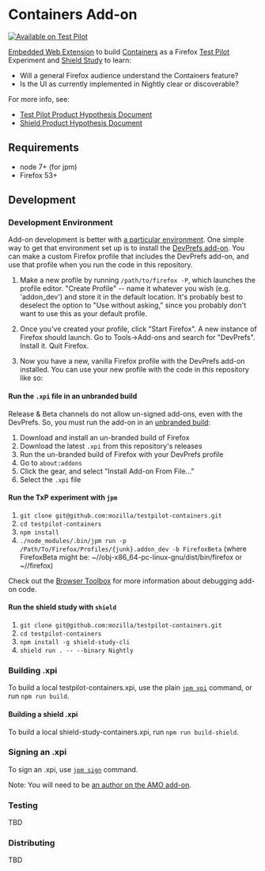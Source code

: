 # Containers Add-on

[![Available on Test Pilot](https://img.shields.io/badge/available_on-Test_Pilot-0996F8.svg)](https://testpilot.firefox.com/experiments/containers)

[Embedded Web Extension](https://developer.mozilla.org/en-US/Add-ons/WebExtensions/Embedded_WebExtensions) to build [Containers](https://blog.mozilla.org/tanvi/2016/06/16/contextual-identities-on-the-web/) as a Firefox [Test Pilot](https://testpilot.firefox.com/) Experiment and [Shield Study](https://wiki.mozilla.org/Firefox/Shield/Shield_Studies) to learn:

* Will a general Firefox audience understand the Containers feature?
* Is the UI as currently implemented in Nightly clear or discoverable?

For more info, see: 

* [Test Pilot Product Hypothesis Document](https://docs.google.com/document/d/1WQdHTVXROk7dYkSFluc6_hS44tqZjIrG9I-uPyzevE8/edit#)
* [Shield Product Hypothesis Document](https://docs.google.com/document/d/1vMD-fH_5hGDDqNvpRZk12_RhCN2WAe4_yaBamaNdtik/edit#)


## Requirements

* node 7+ (for jpm)
* Firefox 53+


## Development
### Development Environment

Add-on development is better with [a particular  environment](https://developer.mozilla.org/en-US/Add-ons/Setting_up_extension_development_environment). One simple way to get that environment set up is to install the [DevPrefs add-on](https://addons.mozilla.org/en-US/firefox/addon/devprefs/). You can make a custom Firefox profile that includes the DevPrefs add-on, and use that profile when you run the code in this repository. 

1. Make a new profile by running `/path/to/firefox -P`, which launches the profile editor. "Create Profile" -- name it whatever you wish (e.g. 'addon_dev') and store it in the default location. It's probably best to deselect the option to "Use without asking," since you probably don't want to use this as your default profile.

2. Once you've created your profile, click "Start Firefox". A new instance of Firefox should launch. Go to Tools->Add-ons and search for "DevPrefs". Install it. Quit Firefox.

3. Now you have a new, vanilla Firefox profile with the DevPrefs add-on installed. You can use your new profile with the code in _this_ repository like so:

#### Run the `.xpi` file in an unbranded build
Release & Beta channels do not allow un-signed add-ons, even with the DevPrefs. So, you must run the add-on in an [unbranded build](https://wiki.mozilla.org/Add-ons/Extension_Signing#Unbranded_Builds):

1. Download and install an un-branded build of Firefox
2. Download the latest `.xpi` from this repository's releases
3. Run the un-branded build of Firefox with your DevPrefs profile
4. Go to `about:addons`
5. Click the gear, and select "Install Add-on From File..."
6. Select the `.xpi` file

#### Run the TxP experiment with `jpm`

1. `git clone git@github.com:mozilla/testpilot-containers.git`
2. `cd testpilot-containers`
3. `npm install`
4. `./node_modules/.bin/jpm run -p /Path/To/Firefox/Profiles/{junk}.addon_dev -b FirefoxBeta` (where FirefoxBeta might be: ~/<reponame>/obj-x86_64-pc-linux-gnu/dist/bin/firefox or ~/<downloadedFirefoxBeta>/firefox)

Check out the [Browser Toolbox](https://developer.mozilla.org/en-US/docs/Tools/Browser_Toolbox) for more information about debugging add-on code.

#### Run the shield study with `shield`

1. `git clone git@github.com:mozilla/testpilot-containers.git`
2. `cd testpilot-containers`
3. `npm install -g shield-study-cli`
4. `shield run . -- --binary Nightly`


### Building .xpi

To build a local testpilot-containers.xpi, use the plain [`jpm
xpi`](https://developer.mozilla.org/en-US/Add-ons/SDK/Tools/jpm#jpm_xpi) command,
or run `npm run build`.

#### Building a shield .xpi
To build a local shield-study-containers.xpi, run `npm run build-shield`.

### Signing an .xpi

To sign an .xpi, use [`jpm
sign`](https://developer.mozilla.org/en-US/Add-ons/SDK/Tools/jpm#jpm_sign)
command.

Note: You will need to be [an author on the AMO
add-on](https://addons.mozilla.org/en-US/developers/addon/containers-experiment/ownership).

### Testing
TBD


### Distributing
TBD
